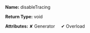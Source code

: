 **Name:** disableTracing

**Return Type:** void

**Attributes:** ✘ Generator&nbsp;&nbsp;&nbsp;&nbsp;&nbsp;✔ Overload

